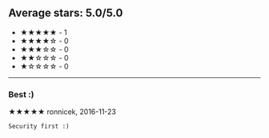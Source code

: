 ## Average stars: 5.0/5.0

- ★★★★★ - 1
- ★★★★☆ - 0
- ★★★☆☆ - 0
- ★★☆☆☆ - 0
- ★☆☆☆☆ - 0

---

### Best :)

★★★★★ ronnicek, 2016-11-23

```
Security first :)
```

